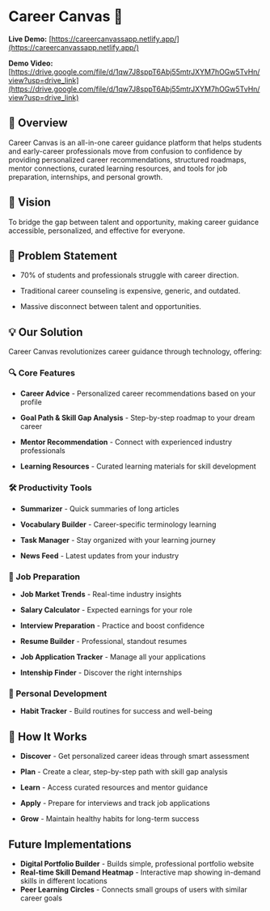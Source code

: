 # Career Canvas 🎯

**Live Demo:** [https://careercanvassapp.netlify.app/](https://careercanvassapp.netlify.app/)  

**Demo Video:** [https://drive.google.com/file/d/1qw7J8sppT6Abj55mtrJXYM7hOGw5TvHn/view?usp=drive_link](https://drive.google.com/file/d/1qw7J8sppT6Abj55mtrJXYM7hOGw5TvHn/view?usp=drive_link)

## 🌟 Overview
Career Canvas is an all-in-one career guidance platform that helps students and early-career professionals move from confusion to confidence by providing personalized career recommendations, structured roadmaps, mentor connections, curated learning resources, and tools for job preparation, internships, and personal growth.

## 💫 Vision
To bridge the gap between talent and opportunity, making career guidance accessible, personalized, and effective for everyone.

## 🚀 Problem Statement
- 70% of students and professionals struggle with career direction.

- Traditional career counseling is expensive, generic, and outdated.

- Massive disconnect between talent and opportunities.

## 💡 Our Solution
Career Canvas revolutionizes career guidance through technology, offering:

### 🔍 Core Features
- **Career Advice** - Personalized career recommendations based on your profile

- **Goal Path & Skill Gap Analysis** - Step-by-step roadmap to your dream career

- **Mentor Recommendation** - Connect with experienced industry professionals

- **Learning Resources** - Curated learning materials for skill development

### 🛠 Productivity Tools
- **Summarizer** - Quick summaries of long articles

- **Vocabulary Builder** - Career-specific terminology learning

- **Task Manager** - Stay organized with your learning journey

- **News Feed** - Latest updates from your industry

### 💼 Job Preparation
- **Job Market Trends** - Real-time industry insights

- **Salary Calculator** - Expected earnings for your role

- **Interview Preparation** - Practice and boost confidence

- **Resume Builder** - Professional, standout resumes

- **Job Application Tracker** - Manage all your applications

- **Intenship Finder** - Discover the right internships

### 🌱 Personal Development
- **Habit Tracker** - Build routines for success and well-being

## 🧩 How It Works
- **Discover** - Get personalized career ideas through smart assessment

- **Plan** - Create a clear, step-by-step path with skill gap analysis

- **Learn** - Access curated resources and mentor guidance

- **Apply** - Prepare for interviews and track job applications

- **Grow** - Maintain healthy habits for long-term success

## Future Implementations
- **Digital Portfolio Builder** - Builds simple, professional portfolio website
- **Real-time Skill Demand Heatmap** - Interactive map showing in-demand skills in different locations
- **Peer Learning Circles** - Connects small groups of users with similar career goals
